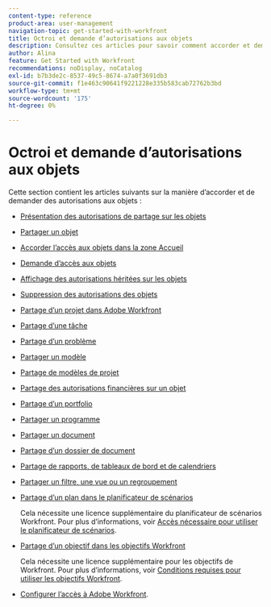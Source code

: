 ```yaml
---
content-type: reference
product-area: user-management
navigation-topic: get-started-with-workfront
title: Octroi et demande d’autorisations aux objets
description: Consultez ces articles pour savoir comment accorder et demander des autorisations aux objets dans Workfront.
author: Alina
feature: Get Started with Workfront
recommendations: noDisplay, noCatalog
exl-id: b7b3de2c-8537-49c5-8674-a7a0f3691db3
source-git-commit: f1e463c90641f9221228e335b583cab72762b3bd
workflow-type: tm+mt
source-wordcount: '175'
ht-degree: 0%

---
```


# Octroi et demande d’autorisations aux objets

Cette section contient les articles suivants sur la manière d’accorder et de demander des autorisations aux objets :

* [Présentation des autorisations de partage sur les objets](../../workfront-basics/grant-and-request-access-to-objects/sharing-permissions-on-objects-overview.md)
* [Partager un objet](../../workfront-basics/grant-and-request-access-to-objects/share-an-object.md)
* [Accorder l’accès aux objets dans la zone Accueil](../../workfront-basics/grant-and-request-access-to-objects/grant-access-home.md)
* [Demande d’accès aux objets](../../workfront-basics/grant-and-request-access-to-objects/request-access.md)
* [Affichage des autorisations héritées sur les objets](../../workfront-basics/grant-and-request-access-to-objects/view-inherited-permissions-on-objects.md)
* [Suppression des autorisations des objets](../../workfront-basics/grant-and-request-access-to-objects/remove-permissions-from-objects.md)
* [Partage d’un projet dans Adobe Workfront](../../workfront-basics/grant-and-request-access-to-objects/share-a-project.md)
* [Partage d’une tâche](../../workfront-basics/grant-and-request-access-to-objects/share-a-task.md)
* [Partage d’un problème](../../workfront-basics/grant-and-request-access-to-objects/share-an-issue.md)
* [Partager un modèle](../../workfront-basics/grant-and-request-access-to-objects/share-a-template.md)
* [Partage de modèles de projet](../../manage-work/projects/create-and-manage-templates/share-project-template.md)
* [Partage des autorisations financières sur un objet](../../workfront-basics/grant-and-request-access-to-objects/share-financial-permissions-object.md)
* [Partage d’un portfolio](../../workfront-basics/grant-and-request-access-to-objects/share-a-portfolio.md)
* [Partager un programme](../../workfront-basics/grant-and-request-access-to-objects/share-a-program.md)
* [Partager un document](../../workfront-basics/grant-and-request-access-to-objects/document-permissions.md)
* [Partage d’un dossier de document](../../workfront-basics/grant-and-request-access-to-objects/share-a-document-folder.md)
* [Partage de rapports, de tableaux de bord et de calendriers](../../workfront-basics/grant-and-request-access-to-objects/permissions-reports-dashboards-calendars.md)
* [Partager un filtre, une vue ou un regroupement](../../reports-and-dashboards/reports/reporting-elements/share-filter-view-grouping.md)
* [Partage d’un plan dans le planificateur de scénarios](../../scenario-planner/share-a-plan.md)

  Cela nécessite une licence supplémentaire du planificateur de scénarios Workfront. Pour plus d’informations, voir [Accès nécessaire pour utiliser le planificateur de scénarios](../../scenario-planner/access-needed-to-use-sp.md).

* [Partage d’un objectif dans les objectifs Workfront](../../workfront-goals/workfront-goals-settings/share-a-goal.md)

  Cela nécessite une licence supplémentaire pour les objectifs de Workfront. Pour plus d’informations, voir [Conditions requises pour utiliser les objectifs Workfront](../../workfront-goals/goal-management/access-needed-for-wf-goals.md).

* [Configurer l’accès à Adobe Workfront](../../administration-and-setup/add-users/configure-and-grant-access/configure-access.md).
